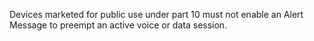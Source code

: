 Devices marketed for public use under part 10 must not enable an Alert Message to preempt an active voice or data session.

